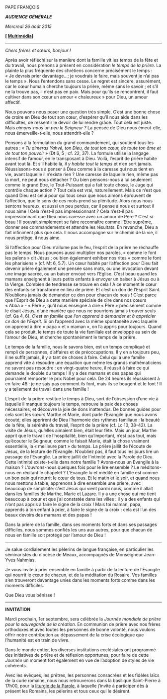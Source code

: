 PAPE FRANÇOIS

***AUDIENCE GÉNÉRALE***

*Mercredi 26 août 2015*

**[ [Multimédia](http://w2.vatican.va/content/francesco/fr/events/event.dir.html/content/vaticanevents/fr/2015/8/26/udienzagenerale.html)]**

* * *

*Chers frères et sœurs, bonjour !*

Après avoir réfléchi sur la manière dont la famille vit les temps de la fête et du travail, nous prenons à présent en considération *le temps de la prière*. La plainte la plus fréquente des chrétiens concerne précisément le temps : « Je devrais prier davantage...; je voudrais le faire, mais souvent je n’ai pas le temps ». Nous l’entendons sans cesse. Le regret est sincère, assurément, car le cœur humain cherche toujours la prière, même sans le savoir ; et s’il ne la trouve pas, il n’est pas en paix. Mais pour qu’ils se rencontrent, il faut cultiver dans son cœur un amour « chaleureux » pour Dieu, un amour affectif.

Nous pouvons nous poser une question très simple. C’est une bonne chose de croire en Dieu de tout son cœur, d’espérer qu’il nous aide dans les difficultés, de ressentir le devoir de lui rendre grâce. Tout cela est juste. Mais *aimons-nous un peu le Seigneur ?* La pensée de Dieu nous émeut-elle, nous émerveille-t-elle, nous attendrit-elle ?

Pensons à la formulation du grand commandement, qui soutient tous les autres : « *Tu aimeras Yahvé, ton Dieu, de tout ton cœur, de toute ton âme et de tout ton pouvoir* » (Dt 6, 5 ; cf. 22, 37). La formule utilise la langage intensif de l’amour, en le transposant à Dieu. Voilà, l’esprit de prière habite avant tout là. Et s’il habite là, *il y habite tout le temps* et n’en sort jamais. Réussissons-nous à penser à Dieu comme à la caresse qui nous tient en vie, avant laquelle il n’existe rien ? Une caresse de laquelle rien, même pas la mort, ne peut nous détacher ? Ou bien pensons-nous à lui seulement comme le grand Etre, le Tout-Puissant qui a fait toute chose, le Juge qui contrôle chaque action ? Tout cela est vrai, naturellement. Mais ce n’est que quand Dieu est celui pour qui tous ceux que nous aimons éprouvent de l’affection, que le sens de ces mots prend sa plénitude. Alors nous nous sentons heureux, et aussi un peu perdus, car il pense à nous et surtout il nous aime ! Cela n’est-il pas impressionnant ? Cela n’est-il pas impressionnant que Dieu nous caresse avec un amour de Père ? C’est si beau ! Il pouvait simplement se faire reconnaître comme l’Etre suprême, donner ses commandements et attendre les résultats. En revanche, Dieu a fait infiniment plus que cela. Il nous accompagne sur le chemin de la vie, il nous protège, il nous aime.

Si l’affection pour Dieu n’allume pas le feu, l’esprit de la prière ne réchauffe pas le temps. Nous pouvons aussi multiplier nos paroles, « comme le font les païens » dit Jésus ; ou bien également exhiber nos rites « comme le font les pharisiens » (cf. Mt 6, 5.7). Un cœur habité par l’affection pour Dieu fait devenir prière également une pensée sans mots, ou une invocation devant une image sacrée, ou un baiser envoyé vers l’Eglise. C’est beau quand les mamans enseignent à leurs petits enfants à envoyer un baiser à Jésus ou à la Vierge. Combien de tendresse se trouve en cela ! A ce moment le cœur des enfants se transforme en lieu de prière. Et c’est un don de l’Esprit Saint. N’oublions jamais de demander ce don pour chacun de nous ! C’est parce que l’Esprit de Dieu a cette manière spéciale de dire dans nos cœurs « Abba » - « Père », qu’il nous enseigne à dire « Père » précisément comme le disait Jésus, d’une manière que nous ne pourrions jamais trouver seuls (cf. Ga 4, 6). *C’est en famille que l’on apprend à demander et à apprécier ce don de l’Esprit.* Si on l’apprend avec la même spontanéité avec laquelle on apprend à dire « papa » et « maman », on l’a appris pour toujours. Quand cela se produit, le temps de toute la vie familiale est enveloppé au sein de l’amour de Dieu, et cherche spontanément le temps de la prière.

Le temps de la famille, nous le savons bien, est un temps compliqué et rempli de personnes, d’affaires et de préoccupations. Il y en a toujours peu, il ne suffit jamais, il y a tant de choses à faire. Celui qui a une famille apprend vite à résoudre une équation que même les grands mathématiciens ne savent pas résoudre : en vingt-quatre heure, il réussit à faire ce qui demande le double du temps ! Il y a des mamans et des papas qui pourraient remporter le prix Nobel pour cela. De 24 heures ils réussissent à en faire 48 : je ne sais pas comment ils font, mais ils se bougent et le font ! Il y a tellement de travail dans une famille !

L’esprit de la prière restitue le temps à Dieu, sort de l’obsession d’une vie à laquelle il manque toujours le temps, retrouve la paix des choses nécessaires, et découvre la joie de dons inattendus. De bonnes guides pour cela sont les sœurs Marthe et Marie, dont parle l’Evangile que nous avons écouté; elles apprirent de Dieu l’harmonie des rythmes familiaux : la beauté de la fête, la sérénité du travail, l’esprit de la prière (cf. Lc 10, 38-42). La visite de Jésus, qu’elles aimaient bien, était leur fête. Mais un jour, Marthe apprit que le travail de l’hospitalité, bien qu’important, n’est pas tout, mais qu’écouter le Seigneur, comme le faisait Marie, était la chose vraiment essentielle, la « meilleure part » du temps. La prière jaillit de l’écoute de Jésus, de la lecture de l’Evangile. N’oubliez pas, il faut tous les jours lire un passage de l’Evangile. La prière jaillit de l’intimité avec la Parole de Dieu. Cette intimité existe-t-elle dans notre famille ? Avons-nous un Evangile à la maison ? L’ouvrons-nous quelques fois pour le lire ensemble ? Le méditons-nous en récitant le chapelet ? L’Evangile lu et médité en famille est comme un bon pain qui nourrit le cœur de tous. Et le matin et le soir, et quand nous nous mettons à table, apprenons à dire ensemble une prière, avec beaucoup de simplicité: c’est Jésus qui vient parmi nous, comme il allait dans les familles de Marthe, Marie et Lazare. Il y a une chose qui me tient beaucoup à cœur et que j’ai constatée dans les villes : il y a des enfants qui n’ont pas appris à faire le signe de la croix ! Mais toi maman, papa, apprends à ton enfant à prier, à faire le signe de la croix : cela est l’un des beaux devoirs des mamans et des papas !

Dans la prière de la famille, dans ses moments forts et dans ses passages difficiles, nous sommes confiés les uns aux autres, pour que chacun de nous en famille soit protégé par l’amour de Dieu !

* * *

Je salue cordialement les pèlerins de langue française, en particulier les séminaristes du diocèse de Meaux, accompagnés de Monseigneur Jean-Yves Nahmias.

Je vous invite à prier ensemble en famille à partir de la lecture de l’Évangile qui nourrit le cœur de chacun, et de la méditation du Rosaire. Vos familles s’en trouveront davantage unies dans les moments forts comme dans les moments difficiles.

Que Dieu vous bénisse !

* * *

**INVITATION**

Mardi prochain, 1er septembre, sera célébrée la *Journée mondiale de prière pour la sauvegarde de la création.* En communion de prière avec nos frères orthodoxes et avec toutes les personnes de bonne volonté, nous voulons offrir notre contribution au dépassement de la crise écologique que l’humanité est en train de vivre.

Dans le monde entier, les diverses institutions ecclésiales ont programmé des initiatives de prière et de réflexion opportunes, pour faire de cette *Journée* un moment fort également en vue de l’adoption de styles de vie cohérents.

Avec les évêques, les prêtres, les personnes consacrées et les fidèles laïcs de la curie romaine, nous nous retrouverons dans la basilique Saint-Pierre à 17h00, pour la [liturgie de la Parole](http://w2.vatican.va/content/francesco/fr/events/event.dir.html/content/vaticanevents/fr/2015/9/1/omeliacuracreato.html), à laquelle j’invite à participer dès à présent les Romains, les pèlerins et tous ceux qui le désirent.